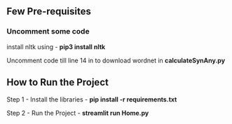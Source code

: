 ## Few Pre-requisites

### Uncomment some code
install nltk using - **pip3 install nltk**

Uncomment code till line 14 in to download wordnet in **calculateSynAny.py**




## How to Run the Project

Step 1 - Install the libraries - **pip install -r requirements.txt**

Step 2 - Run the Project - **streamlit run Home.py**



